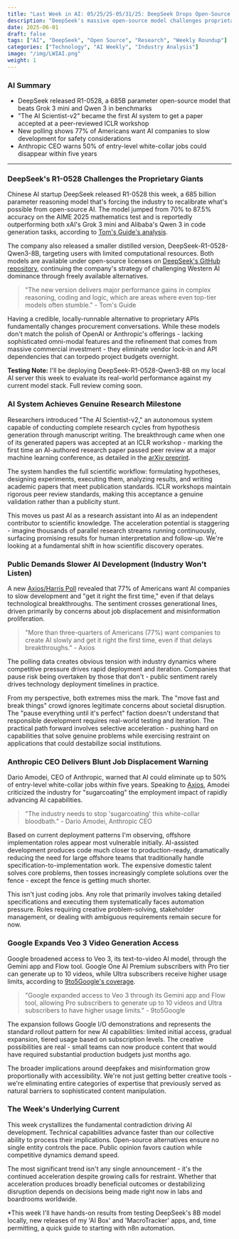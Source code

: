 ```yaml
---
title: "Last Week in AI: 05/25/25-05/31/25: DeepSeek Drops Open-Source Bomb, AI Scientists Get Published"
description: "DeepSeek's massive open-source model challenges proprietary giants while an AI system achieves peer review - plus public polling shows growing caution about AI pace."
date: 2025-06-01
draft: false
tags: ["AI", "DeepSeek", "Open Source", "Research", "Weekly Roundup"]
categories: ["Technology", "AI Weekly", "Industry Analysis"]
image: "/img/LWIAI.png"
weight: 1
---
```


### AI Summary

- DeepSeek released R1-0528, a 685B parameter open-source model that beats Grok 3 mini and Qwen 3 in benchmarks
- "The AI Scientist-v2" became the first AI system to get a paper accepted at a peer-reviewed ICLR workshop
- New polling shows 77% of Americans want AI companies to slow development for safety considerations
- Anthropic CEO warns 50% of entry-level white-collar jobs could disappear within five years

---

### DeepSeek's R1-0528 Challenges the Proprietary Giants

Chinese AI startup DeepSeek released R1-0528 this week, a 685 billion parameter reasoning model that's forcing the industry to recalibrate what's possible from open-source AI. The model jumped from 70% to 87.5% accuracy on the AIME 2025 mathematics test and is reportedly outperforming both xAI's Grok 3 mini and Alibaba's Qwen 3 in code generation tasks, according to [Tom's Guide's analysis](https://www.tomsguide.com).

The company also released a smaller distilled version, DeepSeek-R1-0528-Qwen3-8B, targeting users with limited computational resources. Both models are available under open-source licenses on [DeepSeek's GitHub repository](https://github.com/deepseek-ai), continuing the company's strategy of challenging Western AI dominance through freely available alternatives.

> "The new version delivers major performance gains in complex reasoning, coding and logic, which are areas where even top-tier models often stumble." - Tom's Guide

Having a credible, locally-runnable alternative to proprietary APIs fundamentally changes procurement conversations. While these models don't match the polish of OpenAI or Anthropic's offerings - lacking sophisticated omni-modal features and the refinement that comes from massive commercial investment - they eliminate vendor lock-in and API dependencies that can torpedo project budgets overnight.

**Testing Note:** I'll be deploying DeepSeek-R1-0528-Qwen3-8B on my local AI server this week to evaluate its real-world performance against my current model stack. Full review coming soon.

### AI System Achieves Genuine Research Milestone

Researchers introduced "The AI Scientist-v2," an autonomous system capable of conducting complete research cycles from hypothesis generation through manuscript writing. The breakthrough came when one of its generated papers was accepted at an ICLR workshop - marking the first time an AI-authored research paper passed peer review at a major machine learning conference, as detailed in the [arXiv preprint](https://arxiv.org).

The system handles the full scientific workflow: formulating hypotheses, designing experiments, executing them, analyzing results, and writing academic papers that meet publication standards. ICLR workshops maintain rigorous peer review standards, making this acceptance a genuine validation rather than a publicity stunt.

This moves us past AI as a research assistant into AI as an independent contributor to scientific knowledge. The acceleration potential is staggering - imagine thousands of parallel research streams running continuously, surfacing promising results for human interpretation and follow-up. We're looking at a fundamental shift in how scientific discovery operates.

### Public Demands Slower AI Development (Industry Won't Listen)

A new [Axios/Harris Poll](https://www.axios.com) revealed that 77% of Americans want AI companies to slow development and "get it right the first time," even if that delays technological breakthroughs. The sentiment crosses generational lines, driven primarily by concerns about job displacement and misinformation proliferation.

> "More than three-quarters of Americans (77%) want companies to create AI slowly and get it right the first time, even if that delays breakthroughs." - Axios

The polling data creates obvious tension with industry dynamics where competitive pressure drives rapid deployment and iteration. Companies that pause risk being overtaken by those that don't - public sentiment rarely drives technology deployment timelines in practice.

From my perspective, both extremes miss the mark. The "move fast and break things" crowd ignores legitimate concerns about societal disruption. The "pause everything until it's perfect" faction doesn't understand that responsible development requires real-world testing and iteration. The practical path forward involves selective acceleration - pushing hard on capabilities that solve genuine problems while exercising restraint on applications that could destabilize social institutions.

### Anthropic CEO Delivers Blunt Job Displacement Warning

Dario Amodei, CEO of Anthropic, warned that AI could eliminate up to 50% of entry-level white-collar jobs within five years. Speaking to [Axios](https://www.axios.com), Amodei criticized the industry for "sugarcoating" the employment impact of rapidly advancing AI capabilities.

> "The industry needs to stop 'sugarcoating' this white-collar bloodbath." - Dario Amodei, Anthropic CEO

Based on current deployment patterns I'm observing, offshore implementation roles appear most vulnerable initially. AI-assisted development produces code much closer to production-ready, dramatically reducing the need for large offshore teams that traditionally handle specification-to-implementation work. The expensive domestic talent solves core problems, then tosses increasingly complete solutions over the fence - except the fence is getting much shorter.

This isn't just coding jobs. Any role that primarily involves taking detailed specifications and executing them systematically faces automation pressure. Roles requiring creative problem-solving, stakeholder management, or dealing with ambiguous requirements remain secure for now.

### Google Expands Veo 3 Video Generation Access

Google broadened access to Veo 3, its text-to-video AI model, through the Gemini app and Flow tool. Google One AI Premium subscribers with Pro tier can generate up to 10 videos, while Ultra subscribers receive higher usage limits, according to [9to5Google's coverage](https://9to5google.com).

> "Google expanded access to Veo 3 through its Gemini app and Flow tool, allowing Pro subscribers to generate up to 10 videos and Ultra subscribers to have higher usage limits." - 9to5Google

The expansion follows Google I/O demonstrations and represents the standard rollout pattern for new AI capabilities: limited initial access, gradual expansion, tiered usage based on subscription levels. The creative possibilities are real - small teams can now produce content that would have required substantial production budgets just months ago.

The broader implications around deepfakes and misinformation grow proportionally with accessibility. We're not just getting better creative tools - we're eliminating entire categories of expertise that previously served as natural barriers to sophisticated content manipulation.

### The Week's Underlying Current

This week crystallizes the fundamental contradiction driving AI development. Technical capabilities advance faster than our collective ability to process their implications. Open-source alternatives ensure no single entity controls the pace. Public opinion favors caution while competitive dynamics demand speed.

The most significant trend isn't any single announcement - it's the continued acceleration despite growing calls for restraint. Whether that acceleration produces broadly beneficial outcomes or destabilizing disruption depends on decisions being made right now in labs and boardrooms worldwide.

*This week I'll have hands-on results from testing DeepSeek's 8B model locally, new releases of my 'AI Box' and 'MacroTracker' apps, and, time permitting, a quick guide to starting with n8n automation. 
